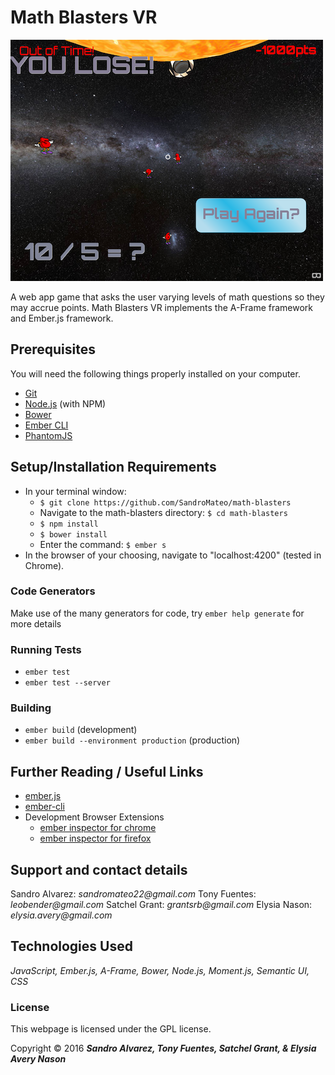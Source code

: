 # Math Blasters VR

![project screenshot](/screenshot.png)

A web app game that asks the user varying levels of math questions so they may accrue points.
Math Blasters VR implements the A-Frame framework and Ember.js framework.

## Prerequisites

You will need the following things properly installed on your computer.

* [Git](http://git-scm.com/)
* [Node.js](http://nodejs.org/) (with NPM)
* [Bower](http://bower.io/)
* [Ember CLI](http://ember-cli.com/)
* [PhantomJS](http://phantomjs.org/)


## Setup/Installation Requirements

* In your terminal window:
  * `$ git clone https://github.com/SandroMateo/math-blasters`
  * Navigate to the math-blasters directory: `$ cd math-blasters`
  * `$ npm install`
  * `$ bower install`
  * Enter the command: `$ ember s`
* In the browser of your choosing, navigate to "localhost:4200" (tested in Chrome).

### Code Generators

Make use of the many generators for code, try `ember help generate` for more details

### Running Tests

* `ember test`
* `ember test --server`

### Building

* `ember build` (development)
* `ember build --environment production` (production)


## Further Reading / Useful Links

* [ember.js](http://emberjs.com/)
* [ember-cli](http://ember-cli.com/)
* Development Browser Extensions
  * [ember inspector for chrome](https://chrome.google.com/webstore/detail/ember-inspector/bmdblncegkenkacieihfhpjfppoconhi)
  * [ember inspector for firefox](https://addons.mozilla.org/en-US/firefox/addon/ember-inspector/)

## Support and contact details

Sandro Alvarez: _sandromateo22@gmail.com_
Tony Fuentes: _leobender@gmail.com_
Satchel Grant: _grantsrb@gmail.com_
Elysia Nason: _elysia.avery@gmail.com_

## Technologies Used

_JavaScript,
Ember.js,
A-Frame,
Bower,
Node.js,
Moment.js,
Semantic UI,
CSS_

  ### License

  This webpage is licensed under the GPL license.

  Copyright &copy; 2016 **_Sandro Alvarez, Tony Fuentes, Satchel Grant, &amp; Elysia Avery Nason_**
